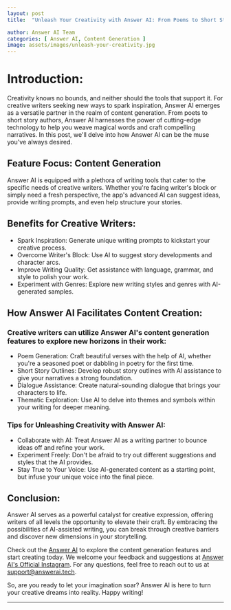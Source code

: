 ```yaml
---
layout: post
title:  "Unleash Your Creativity with Answer AI: From Poems to Short Stories"

author: Answer AI Team
categories: [ Answer AI, Content Generation ]
image: assets/images/unleash-your-creativity.jpg
---
```


# Introduction:

Creativity knows no bounds, and neither should the tools that support it. For creative writers seeking new ways to spark inspiration, Answer AI emerges as a versatile partner in the realm of content generation. From poets to short story authors, Answer AI harnesses the power of cutting-edge technology to help you weave magical words and craft compelling narratives. In this post, we'll delve into how Answer AI can be the muse you've always desired.

## Feature Focus: Content Generation

Answer AI is equipped with a plethora of writing tools that cater to the specific needs of creative writers. Whether you're facing writer's block or simply need a fresh perspective, the app's advanced AI can suggest ideas, provide writing prompts, and even help structure your stories.

## Benefits for Creative Writers:

- Spark Inspiration: Generate unique writing prompts to kickstart your creative process.
- Overcome Writer's Block: Use AI to suggest story developments and character arcs.
- Improve Writing Quality: Get assistance with language, grammar, and style to polish your work.
- Experiment with Genres: Explore new writing styles and genres with AI-generated samples.

## How Answer AI Facilitates Content Creation:

### Creative writers can utilize Answer AI's content generation features to explore new horizons in their work:

- Poem Generation: Craft beautiful verses with the help of AI, whether you're a seasoned poet or dabbling in poetry for the first time.
- Short Story Outlines: Develop robust story outlines with AI assistance to give your narratives a strong foundation.
- Dialogue Assistance: Create natural-sounding dialogue that brings your characters to life.
- Thematic Exploration: Use AI to delve into themes and symbols within your writing for deeper meaning.

### Tips for Unleashing Creativity with Answer AI:

- Collaborate with AI: Treat Answer AI as a writing partner to bounce ideas off and refine your work.
- Experiment Freely: Don't be afraid to try out different suggestions and styles that the AI provides.
- Stay True to Your Voice: Use AI-generated content as a starting point, but infuse your unique voice into the final piece.

## Conclusion:

Answer AI serves as a powerful catalyst for creative expression, offering writers of all levels the opportunity to elevate their craft. By embracing the possibilities of AI-assisted writing, you can break through creative barriers and discover new dimensions in your storytelling.

Check out the [Answer AI][answerai-website] to explore the content generation features and start creating today. We welcome your feedback and suggestions at [Answer AI's Official Instagram][answerai-insta]. For any questions, feel free to reach out to us at [support@answerai.tech][answerai-support].

[answerai-website]: https://answerai.tech
[answerai-insta]: https://instagram.com/answerai.tech 
[answerai-support]: support@answerai.tech

So, are you ready to let your imagination soar? Answer AI is here to turn your creative dreams into reality. Happy writing!

---